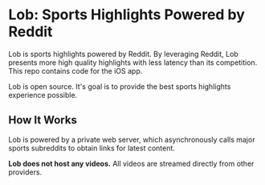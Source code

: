 # Lob: Sports Highlights Powered by Reddit
Lob is sports highlights powered by Reddit. By leveraging Reddit, Lob presents more high quality highlights with less latency than its competition. This repo contains code for the iOS app.

Lob is open source. It's goal is to provide the best sports highlights experience possible.

## How It Works
Lob is powered by a private web server, which asynchronously calls major sports subreddits to obtain links for latest content.

<strong>Lob does not host any videos.</strong> All videos are streamed directly from other providers.
